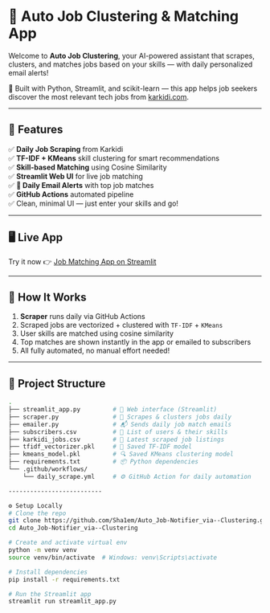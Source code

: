# 🎯 Auto Job Clustering & Matching App

Welcome to **Auto Job Clustering**, your AI-powered assistant that scrapes, clusters, and matches jobs based on your skills — with daily personalized email alerts!

🚀 Built with Python, Streamlit, and scikit-learn — this app helps job seekers discover the most relevant tech jobs from [karkidi.com](https://www.karkidi.com/).

---

## 🌟 Features

✅ **Daily Job Scraping** from Karkidi  
✅ **TF-IDF + KMeans** skill clustering for smart recommendations  
✅ **Skill-based Matching** using Cosine Similarity  
✅ **Streamlit Web UI** for live job matching  
✅ **📩 Daily Email Alerts** with top job matches  
✅ **GitHub Actions** automated pipeline  
✅ Clean, minimal UI — just enter your skills and go!

---

## 🖥️ Live App

Try it now 👉 [Job Matching App on Streamlit](https://autojob-notifiervia--clustering-ct7pjcdhbmgujvigb8pqtr.streamlit.app/)

---

## 📌 How It Works

1. **Scraper** runs daily via GitHub Actions  
2. Scraped jobs are vectorized + clustered with `TF-IDF` + `KMeans`  
3. User skills are matched using cosine similarity  
4. Top matches are shown instantly in the app or emailed to subscribers  
5. All fully automated, no manual effort needed!

---

## 📁 Project Structure

```bash
.
├── streamlit_app.py         # 🎨 Web interface (Streamlit)
├── scraper.py               # 🤖 Scrapes & clusters jobs daily
├── emailer.py               # 📬 Sends daily job match emails
├── subscribers.csv          # 📧 List of users & their skills
├── karkidi_jobs.csv         # 💼 Latest scraped job listings
├── tfidf_vectorizer.pkl     # 🔢 Saved TF-IDF model
├── kmeans_model.pkl         # 🔍 Saved KMeans clustering model
├── requirements.txt         # 📦 Python dependencies
└── .github/workflows/
    └── daily_scrape.yml     # ⚙️ GitHub Action for daily automation

--------------------------

⚙️ Setup Locally
# Clone the repo
git clone https://github.com/Sha1em/Auto_Job-Notifier_via--Clustering.git
cd Auto_Job-Notifier_via--Clustering

# Create and activate virtual env
python -m venv venv
source venv/bin/activate  # Windows: venv\Scripts\activate

# Install dependencies
pip install -r requirements.txt

# Run the Streamlit app
streamlit run streamlit_app.py

